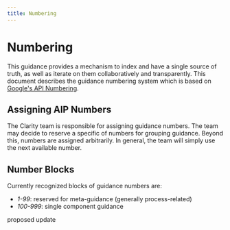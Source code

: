```yaml
---
title: Numbering
---
```


# Numbering

This guidance provides a mechanism to index and have a single source of truth, as well as iterate on them
collaboratively and transparently. This document describes the guidance numbering system which is based on
[Google's API Numbering](https://google.aip.dev/2).

## Assigning AIP Numbers

The Clarity team is responsible for assigning guidance numbers. The team may decide to reserve a specific of numbers for
grouping guidance. Beyond this, numbers are assigned arbitrarily. In general, the team will simply use the next
available number.

## Number Blocks

Currently recognized blocks of guidance numbers are:

- *1-99*: reserved for meta-guidance (generally process-related)
- *100-999*: single component guidance

proposed update
